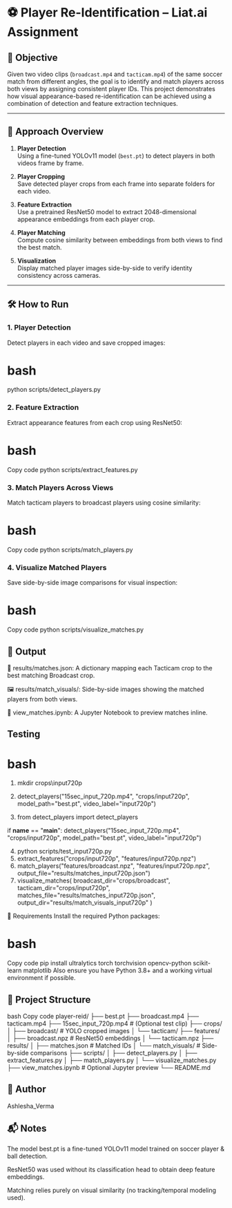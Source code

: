 # ⚽ Player Re-Identification – Liat.ai Assignment

## 🎯 Objective
Given two video clips (`broadcast.mp4` and `tacticam.mp4`) of the same soccer match from different angles, the goal is to identify and match players across both views by assigning consistent player IDs. This project demonstrates how visual appearance-based re-identification can be achieved using a combination of detection and feature extraction techniques.

---

## 🧠 Approach Overview

1. **Player Detection**  
   Using a fine-tuned YOLOv11 model (`best.pt`) to detect players in both videos frame by frame.

2. **Player Cropping**  
   Save detected player crops from each frame into separate folders for each video.

3. **Feature Extraction**  
   Use a pretrained ResNet50 model to extract 2048-dimensional appearance embeddings from each player crop.

4. **Player Matching**  
   Compute cosine similarity between embeddings from both views to find the best match.

5. **Visualization**  
   Display matched player images side-by-side to verify identity consistency across cameras.

---

## 🛠️ How to Run

### 1. Player Detection
Detect players in each video and save cropped images:

# bash
python scripts/detect_players.py

### 2. Feature Extraction
Extract appearance features from each crop using ResNet50:

# bash
Copy code
python scripts/extract_features.py

### 3. Match Players Across Views
Match tacticam players to broadcast players using cosine similarity:

# bash
Copy code
python scripts/match_players.py
### 4. Visualize Matched Players
Save side-by-side image comparisons for visual inspection:

# bash
Copy code
python scripts/visualize_matches.py


## 🧪 Output
📄 results/matches.json:
A dictionary mapping each Tacticam crop to the best matching Broadcast crop.

🖼️ results/match_visuals/:
Side-by-side images showing the matched players from both views.

📓 view_matches.ipynb:
A Jupyter Notebook to preview matches inline.

## Testing 
# bash
1. mkdir crops\input720p

2. detect_players("15sec_input_720p.mp4", "crops/input720p", model_path="best.pt", video_label="input720p")

3. from detect_players import detect_players

if __name__ == "__main__":
    detect_players("15sec_input_720p.mp4", "crops/input720p", model_path="best.pt", video_label="input720p")

4. python scripts/test_input720p.py
5. extract_features("crops/input720p", "features/input720p.npz")
6. match_players("features/broadcast.npz", "features/input720p.npz", output_file="results/matches_input720p.json")
7. visualize_matches(
    broadcast_dir="crops/broadcast",
    tacticam_dir="crops/input720p",
    matches_file="results/matches_input720p.json",
    output_dir="results/match_visuals_input720p"
)




🧰 Requirements
Install the required Python packages:

# bash
Copy code
pip install ultralytics torch torchvision opencv-python scikit-learn matplotlib
Also ensure you have Python 3.8+ and a working virtual environment if possible.

## 📁 Project Structure
bash
Copy code
player-reid/
├── best.pt
├── broadcast.mp4
├── tacticam.mp4
├── 15sec_input_720p.mp4          # (Optional test clip)
├── crops/
│   ├── broadcast/                # YOLO cropped images
│   └── tacticam/
├── features/
│   ├── broadcast.npz             # ResNet50 embeddings
│   └── tacticam.npz
├── results/
│   ├── matches.json              # Matched IDs
│   └── match_visuals/           # Side-by-side comparisons
├── scripts/
│   ├── detect_players.py
│   ├── extract_features.py
│   ├── match_players.py
│   └── visualize_matches.py
├── view_matches.ipynb           # Optional Jupyter preview
└── README.md

## 👤 Author 
Ashlesha_Verma


## 📬 Notes
The model best.pt is a fine-tuned YOLOv11 model trained on soccer player & ball detection.

ResNet50 was used without its classification head to obtain deep feature embeddings.

Matching relies purely on visual similarity (no tracking/temporal modeling used).